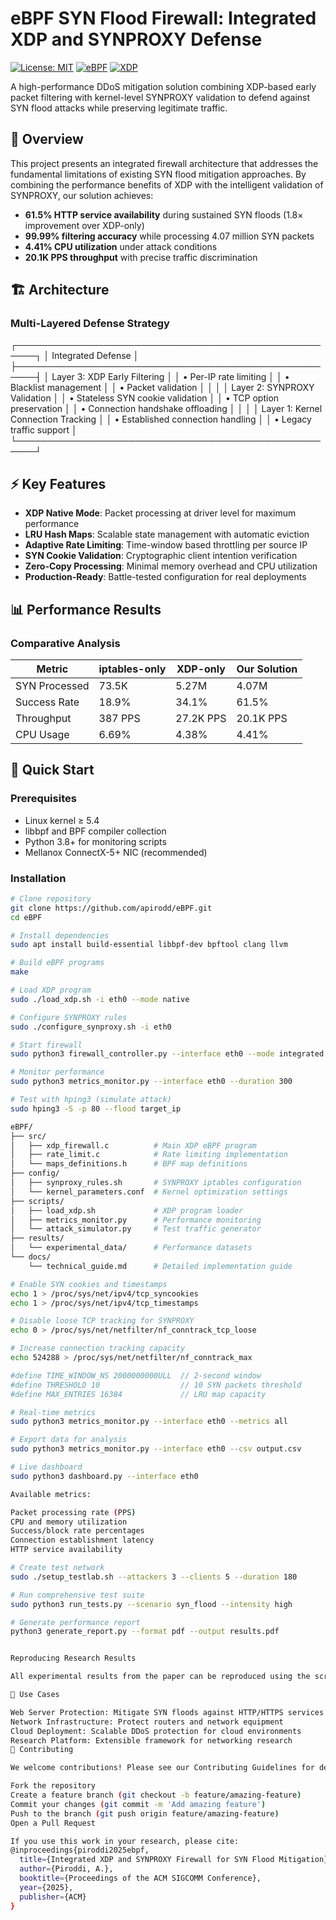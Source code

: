 # eBPF SYN Flood Firewall: Integrated XDP and SYNPROXY Defense

[![License: MIT](https://img.shields.io/badge/License-MIT-yellow.svg)](https://opensource.org/licenses/MIT)
[![eBPF](https://img.shields.io/badge/eBPF-Linux%20Kernel-blue)](https://ebpf.io/)
[![XDP](https://img.shields.io/badge/XDP-High%20Performance-orange)](https://www.iovisor.org/technology/xdp)

A high-performance DDoS mitigation solution combining XDP-based early packet filtering with kernel-level SYNPROXY validation to defend against SYN flood attacks while preserving legitimate traffic.

## 📖 Overview

This project presents an integrated firewall architecture that addresses the fundamental limitations of existing SYN flood mitigation approaches. By combining the performance benefits of XDP with the intelligent validation of SYNPROXY, our solution achieves:

- **61.5% HTTP service availability** during sustained SYN floods (1.8× improvement over XDP-only)
- **99.99% filtering accuracy** while processing 4.07 million SYN packets
- **4.41% CPU utilization** under attack conditions
- **20.1K PPS throughput** with precise traffic discrimination

## 🏗️ Architecture

### Multi-Layered Defense Strategy

┌─────────────────────────────────────────────────────┐
│ Integrated Defense │
├─────────────────────────────────────────────────────┤
│ Layer 3: XDP Early Filtering │
│ • Per-IP rate limiting │
│ • Blacklist management │
│ • Packet validation │
│ │
│ Layer 2: SYNPROXY Validation │
│ • Stateless SYN cookie validation │
│ • TCP option preservation │
│ • Connection handshake offloading │
│ │
│ Layer 1: Kernel Connection Tracking │
│ • Established connection handling │
│ • Legacy traffic support │
└─────────────────────────────────────────────────────┘


## ⚡ Key Features

- **XDP Native Mode**: Packet processing at driver level for maximum performance
- **LRU Hash Maps**: Scalable state management with automatic eviction
- **Adaptive Rate Limiting**: Time-window based throttling per source IP
- **SYN Cookie Validation**: Cryptographic client intention verification
- **Zero-Copy Processing**: Minimal memory overhead and CPU utilization
- **Production-Ready**: Battle-tested configuration for real deployments

## 📊 Performance Results

### Comparative Analysis
| Metric | iptables-only | XDP-only | Our Solution |
|--------|---------------|----------|-------------|
| SYN Processed | 73.5K | 5.27M | 4.07M |
| Success Rate | 18.9% | 34.1% | 61.5% |
| Throughput | 387 PPS | 27.2K PPS | 20.1K PPS |
| CPU Usage | 6.69% | 4.38% | 4.41% |

## 🚀 Quick Start

### Prerequisites
- Linux kernel ≥ 5.4
- libbpf and BPF compiler collection
- Python 3.8+ for monitoring scripts
- Mellanox ConnectX-5+ NIC (recommended)

### Installation
```bash
# Clone repository
git clone https://github.com/apirodd/eBPF.git
cd eBPF

# Install dependencies
sudo apt install build-essential libbpf-dev bpftool clang llvm

# Build eBPF programs
make

# Load XDP program
sudo ./load_xdp.sh -i eth0 --mode native

# Configure SYNPROXY rules
sudo ./configure_synproxy.sh -i eth0

# Start firewall
sudo python3 firewall_controller.py --interface eth0 --mode integrated

# Monitor performance
sudo python3 metrics_monitor.py --interface eth0 --duration 300

# Test with hping3 (simulate attack)
sudo hping3 -S -p 80 --flood target_ip

eBPF/
├── src/
│   ├── xdp_firewall.c          # Main XDP eBPF program
│   ├── rate_limit.c            # Rate limiting implementation
│   └── maps_definitions.h      # BPF map definitions
├── config/
│   ├── synproxy_rules.sh       # SYNPROXY iptables configuration
│   └── kernel_parameters.conf  # Kernel optimization settings
├── scripts/
│   ├── load_xdp.sh             # XDP program loader
│   ├── metrics_monitor.py      # Performance monitoring
│   └── attack_simulator.py     # Test traffic generator
├── results/
│   └── experimental_data/      # Performance datasets
└── docs/
    └── technical_guide.md      # Detailed implementation guide

# Enable SYN cookies and timestamps
echo 1 > /proc/sys/net/ipv4/tcp_syncookies
echo 1 > /proc/sys/net/ipv4/tcp_timestamps

# Disable loose TCP tracking for SYNPROXY
echo 0 > /proc/sys/net/netfilter/nf_conntrack_tcp_loose

# Increase connection tracking capacity
echo 524288 > /proc/sys/net/netfilter/nf_conntrack_max

#define TIME_WINDOW_NS 2000000000ULL  // 2-second window
#define THRESHOLD 10                  // 10 SYN packets threshold
#define MAX_ENTRIES 16384             // LRU map capacity

# Real-time metrics
sudo python3 metrics_monitor.py --interface eth0 --metrics all

# Export data for analysis
sudo python3 metrics_monitor.py --interface eth0 --csv output.csv

# Live dashboard
sudo python3 dashboard.py --interface eth0

Available metrics:

Packet processing rate (PPS)
CPU and memory utilization
Success/block rate percentages
Connection establishment latency
HTTP service availability

# Create test network
sudo ./setup_testlab.sh --attackers 3 --clients 5 --duration 180

# Run comprehensive test suite
sudo python3 run_tests.py --scenario syn_flood --intensity high

# Generate performance report
python3 generate_report.py --format pdf --output results.pdf


Reproducing Research Results

All experimental results from the paper can be reproduced using the scripts in the testing/ directory. Refer to docs/reproducibility.md for detailed instructions.

🎯 Use Cases

Web Server Protection: Mitigate SYN floods against HTTP/HTTPS services
Network Infrastructure: Protect routers and network equipment
Cloud Deployment: Scalable DDoS protection for cloud environments
Research Platform: Extensible framework for networking research
🤝 Contributing

We welcome contributions! Please see our Contributing Guidelines for details.

Fork the repository
Create a feature branch (git checkout -b feature/amazing-feature)
Commit your changes (git commit -m 'Add amazing feature')
Push to the branch (git push origin feature/amazing-feature)
Open a Pull Request

If you use this work in your research, please cite:
@inproceedings{piroddi2025ebpf,
  title={Integrated XDP and SYNPROXY Firewall for SYN Flood Mitigation},
  author={Piroddi, A.},
  booktitle={Proceedings of the ACM SIGCOMM Conference},
  year={2025},
  publisher={ACM}
}





